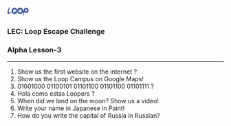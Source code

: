 <img src='loop.png' width='10%'>

### LEC: Loop Escape Challenge
### Alpha Lesson-3
---
1. Show us the first website on the internet ?
2. Show us the Loop Campus on Google Maps!
3. 01001000 01100101 01101100 01101100 01101111 ?
4. Hola como estas Loopers ?
5. When did we land on the moon? Show us a video!
6. Write your name in Japanese in Paint!
7. How do you write the capital of Russia in Russian?
